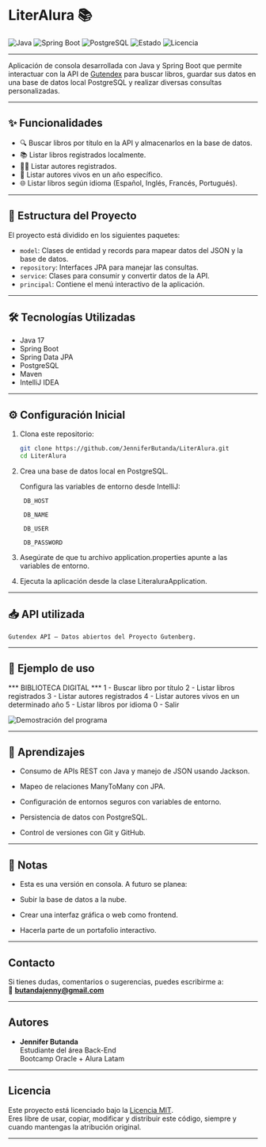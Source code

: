# LiterAlura 📚

![Java](https://img.shields.io/badge/Java-17-orange)
![Spring Boot](https://img.shields.io/badge/Spring%20Boot-3.5.0-brightgreen)
![PostgreSQL](https://img.shields.io/badge/PostgreSQL-15-blue)
![Estado](https://img.shields.io/badge/Estado-En%20desarrollo-yellow)
![Licencia](https://img.shields.io/badge/Licencia-MIT-lightgrey)

---

Aplicación de consola desarrollada con Java y Spring Boot que permite interactuar con la API de [Gutendex](https://gutendex.com/) para buscar libros, guardar sus datos en una base de datos local PostgreSQL y realizar diversas consultas personalizadas.

---

## ✨ Funcionalidades

- 🔍 Buscar libros por título en la API y almacenarlos en la base de datos.
- 📚 Listar libros registrados localmente.
- 👩‍💼 Listar autores registrados.
- 🧓 Listar autores vivos en un año específico.
- 🌐 Listar libros según idioma (Español, Inglés, Francés, Portugués).

---

## 🧱 Estructura del Proyecto

El proyecto está dividido en los siguientes paquetes:

- `model`: Clases de entidad y records para mapear datos del JSON y la base de datos.
- `repository`: Interfaces JPA para manejar las consultas.
- `service`: Clases para consumir y convertir datos de la API.
- `principal`: Contiene el menú interactivo de la aplicación.

---

## 🛠️ Tecnologías Utilizadas

- Java 17
- Spring Boot
- Spring Data JPA
- PostgreSQL
- Maven
- IntelliJ IDEA

---

## ⚙️ Configuración Inicial

1. Clona este repositorio:
   ```bash
   git clone https://github.com/JenniferButanda/LiterAlura.git
   cd LiterAlura
   
2. Crea una base de datos local en PostgreSQL.

    Configura las variables de entorno desde IntelliJ:

        DB_HOST

        DB_NAME

        DB_USER

        DB_PASSWORD

3. Asegúrate de que tu archivo application.properties apunte a las variables de entorno.

4. Ejecuta la aplicación desde la clase LiteraluraApplication.

---

## 📥 API utilizada

    Gutendex API – Datos abiertos del Proyecto Gutenberg.

---

## 🧪 Ejemplo de uso

*** BIBLIOTECA DIGITAL ***
1 - Buscar libro por título
2 - Listar libros registrados
3 - Listar autores registrados
4 - Listar autores vivos en un determinado año
5 - Listar libros por idioma
0 - Salir


![Demostración del programa](Demo_Literalura.gif)

---

## 🧠 Aprendizajes

- Consumo de APIs REST con Java y manejo de JSON usando Jackson.

- Mapeo de relaciones ManyToMany con JPA.

- Configuración de entornos seguros con variables de entorno.

- Persistencia de datos con PostgreSQL.

- Control de versiones con Git y GitHub.

---

## 📌 Notas

- Esta es una versión en consola. A futuro se planea:

- Subir la base de datos a la nube.

- Crear una interfaz gráfica o web como frontend.

- Hacerla parte de un portafolio interactivo.

---

## Contacto

Si tienes dudas, comentarios o sugerencias, puedes escribirme a:  
📧 **butandajenny@gmail.com**

---

## Autores

- **Jennifer Butanda**  
  Estudiante del área Back-End  
  Bootcamp Oracle + Alura Latam

---

## Licencia

Este proyecto está licenciado bajo la [Licencia MIT]([https://opensource.org/licenses/MIT](https://github.com/JenniferButanda/ConversorDeMonedas/blob/main/LICENSE)).  
Eres libre de usar, copiar, modificar y distribuir este código, siempre y cuando mantengas la atribución original.

---

  
